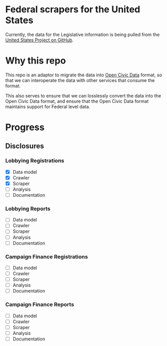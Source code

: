 Federal scrapers for the United States
======================================

Currently, the data for the Legislative information is being pulled from
the [United States Project on GitHub](https://github.com/unitedstates/).

Why this repo
=============

This repo is an adaptor to migrate the data into
[Open Civic Data](https://github.com/opencivicdata/) format, so that we can
interoperate the data with other services that consume the format.

This also serves to ensure that we can losslessly convert the data into the
Open Civic Data format, and ensure that the Open Civic Data format maintains
support for Federal level data.

Progress
========

Disclosures
-----------

### Lobbying Registrations

 - [x] Data model
 - [x] Crawler
 - [x] Scraper
 - [ ] Analysis
 - [ ] Documentation

### Lobbying Reports
 
 - [ ] Data model
 - [ ] Crawler
 - [ ] Scraper
 - [ ] Analysis
 - [ ] Documentation

### Campaign Finance Registrations
 
 - [ ] Data model
 - [ ] Crawler
 - [ ] Scraper
 - [ ] Analysis
 - [ ] Documentation

### Campaign Finance Reports
 
 - [ ] Data model
 - [ ] Crawler
 - [ ] Scraper
 - [ ] Analysis
 - [ ] Documentation
